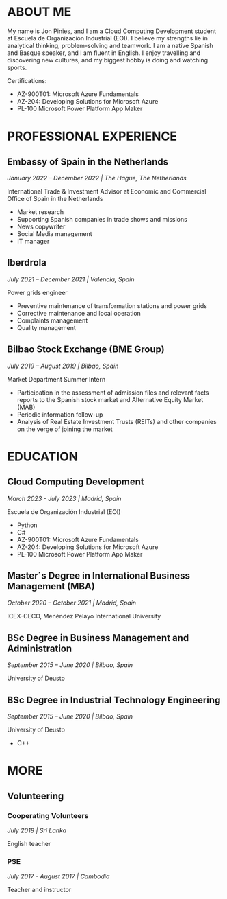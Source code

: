 # ABOUT ME 
My name is Jon Pinies, and I am a Cloud Computing Development student at Escuela de Organización Industrial (EOI). I believe my strengths lie in analytical thinking, problem-solving and teamwork. I am a native Spanish and Basque speaker, and I am fluent in English. I enjoy travelling and discovering new cultures, and my biggest hobby is doing and watching sports. 

Certifications:
* AZ-900T01: Microsoft Azure Fundamentals
* AZ-204: Developing Solutions for Microsoft Azure
* PL-100 Microsoft Power Platform App Maker
# PROFESSIONAL EXPERIENCE
## Embassy of Spain in the Netherlands
*January 2022 – December 2022 | The Hague, The Netherlands* 

International Trade & Investment Advisor at Economic and Commercial Office of Spain in the Netherlands
* Market research
* Supporting Spanish companies in trade shows and missions
* News copywriter
* Social Media management
* IT manager
## Iberdrola
*July 2021 – December 2021 | Valencia, Spain* 

Power grids engineer
* Preventive maintenance of transformation stations and power grids
* Corrective maintenance and local operation
* Complaints management
* Quality management
## Bilbao Stock Exchange (BME Group)
*July 2019 – August 2019 | Bilbao, Spain* 

Market Department Summer Intern
* Participation in the assessment of admission files and relevant facts reports to the Spanish stock market and Alternative Equity Market (MAB)
* Periodic information follow-up
* Analysis of Real Estate Investment Trusts (REITs) and other companies on the verge of joining the market
# EDUCATION
## Cloud Computing Development
*March 2023 - July 2023 | Madrid, Spain*  

Escuela de Organización Industrial (EOI)
* Python
* C#
* AZ-900T01: Microsoft Azure Fundamentals
* AZ-204: Developing Solutions for Microsoft Azure
* PL-100 Microsoft Power Platform App Maker
## Master´s Degree in International Business Management (MBA)
*October 2020 – October 2021 | Madrid, Spain* 

ICEX-CECO, Menéndez Pelayo International University
## BSc Degree in Business Management and Administration
*September 2015 – June 2020 | Bilbao, Spain*

University of Deusto
## BSc Degree in Industrial Technology Engineering
*September 2015 – June 2020 | Bilbao, Spain*

University of Deusto
* C++
# MORE
## Volunteering
### Cooperating Volunteers
*July 2018 | Sri Lanka*

English teacher
### PSE
*July 2017 - August 2017 | Cambodia*

Teacher and instructor
